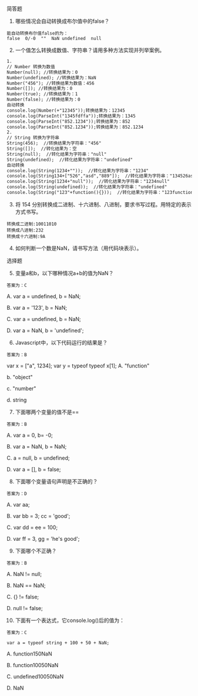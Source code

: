 简答题

1. 哪些情况会自动转换成布尔值中的false？
```brsh
能自动转换布尔值false的为：
false  0/-0  ""  NaN undefined  null
```
2. 一个值怎么转换成数值、字符串？请用多种方法实现并列举案例。
```html
1.
// Number 转换为数值
Number(null); //转换结果为：0
Number(undefined); //转换结果为：NaN
Number("456"); //转换结果为数值：456
Number([]); //转换结果为：0
Number(true); //转换结果为：1
Number(false); //转换结果为：0
自动转换
console.log(Number(+"12345"));转换结果为：12345
console.log(ParseInt("1345fdffa"));转换结果为：1345
console.log(ParseInt("852.1234"));转换结果为：852
console.log(ParseInt("852.1234"));转换结果为：852.1234
2.
// String 转换为字符串
String(456);  //转换结果为字符串："456"
String([]);  //转化结果为：空
String(null);  //转化结果为字符串："null"
String(undefined);  //转化结果为字符串："undefined"
自动转换
console.log(String(1234+""));  //转化结果为字符串："1234"
console.log(String134+["526","asd","889"]);  //转化结果为字符串："134526asd889"
console.log(String(1234+"null"));  //转化结果为字符串："1234null"
console.log(String(undefined));  //转化结果为字符串："undefined"
console.log(String("123"+function(){}));  //转化结果为字符串："123function (){}}"
```
3. 将 154 分别转换成二进制、十六进制、八进制，要求书写过程。用特定的表示方式书写。

```bran
转换成二进制:10011010
转换成八进制:232
转换成十六进制:9A
```
4. 如何判断一个数是NaN，请书写方法（用代码块表示）。

选择题

5. 变量a和b，以下哪种情况a+b的值为NaN？
```bran
答案为：C
```
A. var a = undefined, b = NaN;

B. var a = '123', b = NaN;

C. var a = undefined, b = NaN;

D. var a = NaN, b = 'undefined';

6. Javascript中，以下代码运行的结果是？
```bran
答案为：B
```
var x = ["a", 1234];
var y = typeof typeof x[1];
A. "function"

b. "object"

c. "number"

d. string

7. 下面哪两个变量的值不是==
```bran
答案为：B
```
A. var a = 0, b= -0;

B. var a = NaN, b = NaN;

C. a = null, b = undefined;

D. var a = [], b = false;

8. 下面哪个变量语句声明是不正确的？
```bran
答案为：D
```
A. var aa;

B. var bb = 3; cc = 'good';

C. var dd = ee = 100;

D. var ff = 3, gg = 'he's good';

9. 下面哪个不正确？
```bran
答案为：B
```
A. NaN != null;

B. NaN == NaN;

C. {} != false;

D. null != false;

10. 下面有一个表达式，它console.log()后的值为：
```bran
答案为：C
```
    var a = typeof string + 100 + 50 + NaN;
A. function150NaN

B. function10050NaN

C. undefined10050NaN

D. NaN
